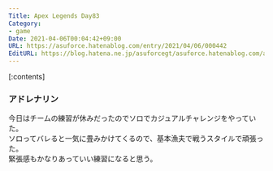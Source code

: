 ```yaml
---
Title: Apex Legends Day83
Category:
- game
Date: 2021-04-06T00:04:42+09:00
URL: https://asuforce.hatenablog.com/entry/2021/04/06/000442
EditURL: https://blog.hatena.ne.jp/asuforcegt/asuforce.hatenablog.com/atom/entry/26006613712853812
---
```


[:contents]

### アドレナリン

今日はチームの練習が休みだったのでソロでカジュアルチャレンジをやっていた。  
ソロってバレると一気に畳みかけてくるので、基本漁夫で戦うスタイルで頑張った。  
緊張感もかなりあっていい練習になると思う。
